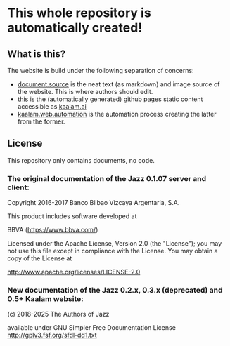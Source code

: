 # This whole repository is automatically created!


## What is this?

The website is build under the following separation of concerns:

  - [document.source](https://github.com/kaalam/document.source) is the neat text (as markdown) and image source of the website. This is where authors should edit.
  - [this](https://github.com/kaalam/kaalam.github.io) is the (automatically generated) github pages static content accessible as [kaalam.ai](https://kaalam.github.io/)
  - [kaalam.web.automation](https://github.com/kaalam/kaalam.web.automation) is the automation process creating the latter from the former.


## License

  This repository only contains documents, no code.

### The original documentation of the Jazz 0.1.07 server and client:

  Copyright 2016-2017 Banco Bilbao Vizcaya Argentaria, S.A.

This product includes software developed at

BBVA (https://www.bbva.com/)

Licensed under the Apache License, Version 2.0 (the "License"); you may not use this file except in compliance with the License. You may obtain a copy of the License at

http://www.apache.org/licenses/LICENSE-2.0


### New documentation of the Jazz 0.2.x, 0.3.x (deprecated) and 0.5+ Kaalam website:

  (c) 2018-2025 The Authors of Jazz

  available under GNU Simpler Free Documentation License http://gplv3.fsf.org/sfdl-dd1.txt
